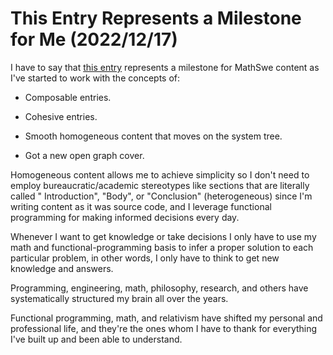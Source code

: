 <!-- Copyright (c) 2022 Tobias Briones. All rights reserved. -->
<!-- SPDX-License-Identifier: CC-BY-4.0 -->
<!-- This file is part of https://github.com/tobiasbriones/blog -->

# This Entry Represents a Milestone for Me (2022/12/17)

I have to say that 
[this entry](how-i-standardized-hypen-and-pipe-symbols-on-file-names) 
represents a milestone for MathSwe content as I've started to work with the
concepts of:

- Composable entries.

- Cohesive entries.

- Smooth homogeneous content that moves on the system tree.

- Got a new open graph cover.

Homogeneous content allows me to achieve simplicity so I don't need to employ
bureaucratic/academic stereotypes like sections that are literally called "
Introduction", "Body", or "Conclusion" (heterogeneous) since I'm writing content
as it was source code, and I leverage functional programming for making informed
decisions every day.

Whenever I want to get knowledge or take decisions I only have to use my math
and functional-programming basis to infer a proper solution to each particular
problem, in other words, I only have to think to get new knowledge and answers.

Programming, engineering, math, philosophy, research, and others have
systematically structured my brain all over the years.

Functional programming, math, and relativism have shifted my personal and
professional life, and they're the ones whom I have to thank for everything I've
built up and been able to understand.






